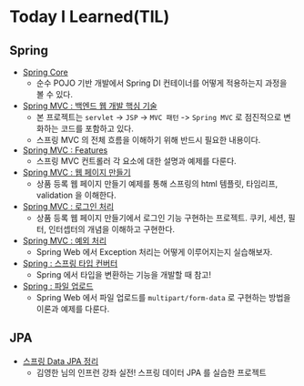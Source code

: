 # Today I Learned(TIL)

## Spring

* [Spring Core](https://github.com/PilhwanKim/til/tree/master/java/spring/spring-core)
  * 순수 POJO 기반 개발에서 Spring DI 컨테이너를 어떻게 적용하는지 과정을 볼 수 있다.
* [Spring MVC : 백엔드 웹 개발 핵심 기술](https://github.com/PilhwanKim/til/tree/master/java/spring/spring-playground-servlet)
  * 본 프로젝트는 `servlet` -> `JSP` -> `MVC 패턴` -> `Spring MVC` 로 점진적으로 변화하는 코드를 포함하고 있다.
  * 스프링 MVC 의 전체 흐름을 이해하기 위해 반드시 필요한 내용이다.
* [Spring MVC : Features](https://github.com/PilhwanKim/til/tree/master/java/spring/spring-mvc-playground)
  * 스프링 MVC 컨트롤러 각 요소에 대한 설명과 예제를 다룬다.
* [Spring MVC : 웹 페이지 만들기](https://github.com/PilhwanKim/til/tree/master/java/spring/mvc-item-service)
  * 상품 등록 웹 페이지 만들기 예제를 통해 스프링의 html 템플릿, 타임리프, validation 을 이해한다.
* [Spring MVC : 로그인 처리](https://github.com/PilhwanKim/til/tree/master/java/spring/spring-login)
  * 상품 등록 웹 페이지 만들기에서 로그인 기능 구현하는 프로젝트. 쿠키, 세션, 필터, 인터셉터의 개념을 이해하고 구현한다.
* [Spring MVC : 예외 처리](https://github.com/PilhwanKim/til/tree/master/java/spring/spring-exception)
  * Spring Web 에서 Exception 처리는 어떻게 이루어지는지 실습해보자.
* [Spring : 스프링 타입 컨버터](https://github.com/PilhwanKim/til/tree/master/java/spring/type-converter)
  * Spring 에서 타입을 변환하는 기능을 개발할 때 참고!
* [Spring : 파일 업로드](https://github.com/PilhwanKim/til/tree/master/java/spring/file-upload)
  * Spring Web 에서 파일 업로드를 `multipart/form-data` 로 구현하는 방법을 이론과 예제를 다룬다.

## JPA

* [스프링 Data JPA 정리](https://github.com/PilhwanKim/til/tree/master/java/jpa/spring-data-jpa)
  * 김영한 님의 인프런 강좌 실전! 스프링 데이터 JPA 를 실습한 프로젝트
